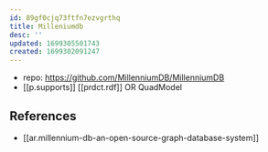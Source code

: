 ```yaml
---
id: 89gf0cjq73ftfn7ezvgrthq
title: Milleniumdb
desc: ''
updated: 1699305501743
created: 1699302091247
---
```


- repo: https://github.com/MillenniumDB/MillenniumDB
- [[p.supports]] [[prdct.rdf]] OR QuadModel

## References

- [[ar.millennium-db-an-open-source-graph-database-system]]
